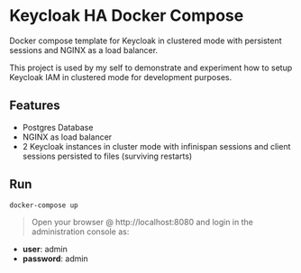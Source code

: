 Keycloak HA Docker Compose
==========================

Docker compose template for Keycloak in clustered mode with persistent sessions and NGINX as a load balancer.

This project is used by my self to demonstrate and experiment how to setup Keycloak IAM in clustered mode for development purposes.

## Features

* Postgres Database
* NGINX as load balancer
* 2 Keycloak instances in cluster mode with infinispan sessions and client sessions persisted to files (surviving restarts)


## Run

```sh
docker-compose up
```

> Open your browser @ http://localhost:8080 and login in the administration console as: 
* **user**: admin
* **password**: admin
